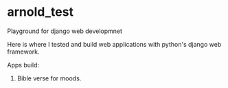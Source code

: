 # arnold_test
Playground for django web developmnet

Here is where I tested and build web applications with python's django web framework.

Apps build:
1) Bible verse for moods. 